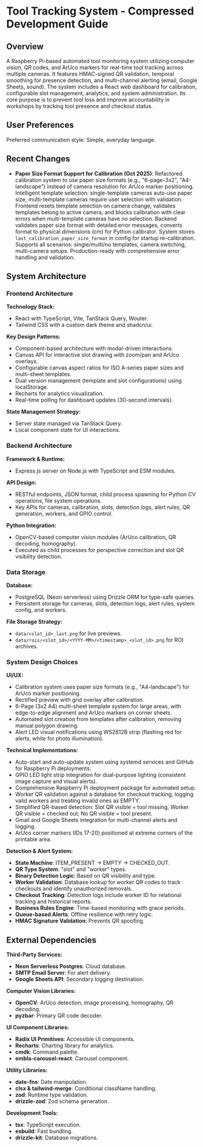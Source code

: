 # Tool Tracking System - Compressed Development Guide

## Overview

A Raspberry Pi-based automated tool monitoring system utilizing computer vision, QR codes, and ArUco markers for real-time tool tracking across multiple cameras. It features HMAC-signed QR validation, temporal smoothing for presence detection, and multi-channel alerting (email, Google Sheets, sound). The system includes a React web dashboard for calibration, configurable slot management, analytics, and system administration. Its core purpose is to prevent tool loss and improve accountability in workshops by tracking tool presence and checkout status.

## User Preferences

Preferred communication style: Simple, everyday language.

## Recent Changes

- **Paper Size Format Support for Calibration (Oct 2025)**: Refactored calibration system to use paper size formats (e.g., "6-page-3x2", "A4-landscape") instead of camera resolution for ArUco marker positioning. Intelligent template selection: single-template cameras auto-use paper size, multi-template cameras require user selection with validation. Frontend resets template selection on camera change, validates templates belong to active camera, and blocks calibration with clear errors when multi-template cameras have no selection. Backend validates paper size format with detailed error messages, converts format to physical dimensions (cm) for Python calibrator. System stores `last_calibration_paper_size_format` in config for startup re-calibration. Supports all scenarios: single/multi/no templates, camera switching, multi-camera setups. Production-ready with comprehensive error handling and validation.

## System Architecture

### Frontend Architecture

**Technology Stack:**
- React with TypeScript, Vite, TanStack Query, Wouter.
- Tailwind CSS with a custom dark theme and shadcn/ui.

**Key Design Patterns:**
- Component-based architecture with modal-driven interactions.
- Canvas API for interactive slot drawing with zoom/pan and ArUco overlays.
- Configurable canvas aspect ratios for ISO A-series paper sizes and multi-sheet templates.
- Dual version management (template and slot configurations) using localStorage.
- Recharts for analytics visualization.
- Real-time polling for dashboard updates (30-second intervals).

**State Management Strategy:**
- Server state managed via TanStack Query.
- Local component state for UI interactions.

### Backend Architecture

**Framework & Runtime:**
- Express.js server on Node.js with TypeScript and ESM modules.

**API Design:**
- RESTful endpoints, JSON format, child process spawning for Python CV operations, file system operations.
- Key APIs for cameras, calibration, slots, detection logs, alert rules, QR generation, workers, and GPIO control.

**Python Integration:**
- OpenCV-based computer vision modules (ArUco calibration, QR decoding, homography).
- Executed as child processes for perspective correction and slot QR visibility detection.

### Data Storage

**Database:**
- PostgreSQL (Neon serverless) using Drizzle ORM for type-safe queries.
- Persistent storage for cameras, slots, detection logs, alert rules, system config, and workers.

**File Storage Strategy:**
- `data/<slot_id>_last.png` for live previews.
- `data/rois/<slot_id>/<YYYY-MM>/<timestamp>_<slot_id>.png` for ROI archives.

### System Design Choices

**UI/UX:**
- Calibration system uses paper size formats (e.g., "A4-landscape") for ArUco marker positioning.
- Rectified preview with grid overlay after calibration.
- 6-Page (3x2 A4) multi-sheet template system for large areas, with edge-to-edge alignment and ArUco markers on corner sheets.
- Automated slot creation from templates after calibration, removing manual polygon drawing.
- Alert LED visual notifications using WS2812B strip (flashing red for alerts, white for photo illumination).

**Technical Implementations:**
- Auto-start and auto-update system using systemd services and GitHub for Raspberry Pi deployments.
- GPIO LED light strip integration for dual-purpose lighting (consistent image capture and visual alerts).
- Comprehensive Raspberry Pi deployment package for automated setup.
- Worker QR validation against a database for checkout tracking, logging valid workers and treating invalid ones as EMPTY.
- Simplified QR-based detection: Slot QR visible = tool missing; Worker QR visible = checked out; No QR visible = tool present.
- Gmail and Google Sheets integration for multi-channel alerts and logging.
- ArUco corner markers (IDs 17-20) positioned at extreme corners of the printable area.

**Detection & Alert System:**
- **State Machine**: ITEM_PRESENT → EMPTY → CHECKED_OUT.
- **QR Type System**: "slot" and "worker" types.
- **Binary Detection Logic**: Based on QR visibility and type.
- **Worker Validation**: Database lookup for worker QR codes to track checkouts and identify unauthorized removals.
- **Checkout Tracking**: Detection logs include worker ID for relational tracking and historical reports.
- **Business Rules Engine**: Time-based monitoring with grace periods.
- **Queue-based Alerts**: Offline resilience with retry logic.
- **HMAC Signature Validation**: Prevents QR spoofing.

## External Dependencies

**Third-Party Services:**
- **Neon Serverless Postgres**: Cloud database.
- **SMTP Email Server**: For alert delivery.
- **Google Sheets API**: Secondary logging destination.

**Computer Vision Libraries:**
- **OpenCV**: ArUco detection, image processing, homography, QR decoding.
- **pyzbar**: Primary QR code decoder.

**UI Component Libraries:**
- **Radix UI Primitives**: Accessible UI components.
- **Recharts**: Charting library for analytics.
- **cmdk**: Command palette.
- **embla-carousel-react**: Carousel component.

**Utility Libraries:**
- **date-fns**: Date manipulation.
- **clsx & tailwind-merge**: Conditional className handling.
- **zod**: Runtime type validation.
- **drizzle-zod**: Zod schema generation.

**Development Tools:**
- **tsx**: TypeScript execution.
- **esbuild**: Fast bundling.
- **drizzle-kit**: Database migrations.